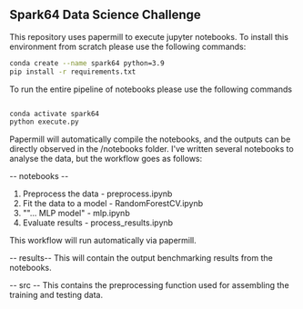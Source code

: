 ## Spark64 Data Science Challenge

This repository uses papermill to execute jupyter notebooks. 
To install this environment from scratch please use the following commands:
```bash
conda create --name spark64 python=3.9
pip install -r requirements.txt
 ```
 To run the entire pipeline of notebooks please use the following commands
 ```bash
 
 conda activate spark64
 python execute.py
 ```
 
 Papermill will automatically compile the notebooks, and the outputs can be directly observed in the /notebooks folder. 
I've written several notebooks to analyse the data, but the workflow goes as follows:
 
 -- notebooks --
 1. Preprocess the data - preprocess.ipynb
 2. Fit the data to a model - RandomForestCV.ipynb
 3. ""... MLP model" - mlp.ipynb
 4. Evaluate results - process_results.ipynb
 
 This workflow will run automatically via papermill. 
 
 -- results--
 This will contain the output benchmarking results from the notebooks.
 
 -- src --
 This contains the preprocessing function used for assembling the training and testing data. 

